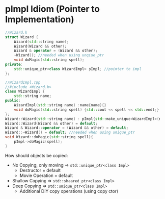 # pImpl Idiom (Pointer to Implementation)
```C++
//Wizard.h
struct Wizard {
    Wizard(std::string name);
    Wizard(Wizard && other);
    Wizard & operator = (Wizard && other);
    ~Wizard(); //needed when using unqiue_ptr
    void doMagic(std::string spell);
private:
    std::unique_ptr<class WizardImpl> pImpl; //pointer to impl
};

//WizardImpl.cpp
//#include <Wizard.h>
class WizardImpl {
    std::string name;
public:
    WizardImpl(std::string name) :name{name}{}
    void doMagic(std::string spell) {std::cout << spell << std::endl;}
};
Wizard::Wizard(std::string name) : pImpl{std::make_unique<WizardImpl>(name)} {}
Wizard::Wizard(Wizard && other) = default;
Wizard & Wizard::operator = (Wizard && other) = default;
Wizard::~Wizard() = default; //needed when using unique_ptr
void Wizard::doMagic(std::string spell){
    pImpl->doMagic(spell);
}
```
How should objects be copied:
- No Copying, only moving => `std::unique_ptr<class Impl>`
	- Destructor = default
	- Movie Operation = default
- Shallow Copying => `std::shaared_ptr<class Impl>`
- Deep Copying => `std::unique_ptr<class Impl>`
	- Additional DIY copy operations (using copy ctor)

